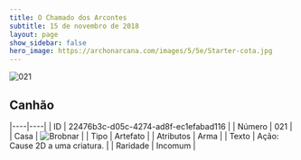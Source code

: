 ```yaml
---
title: O Chamado dos Arcontes
subtitle: 15 de novembro de 2018
layout: page
show_sidebar: false
hero_image: https://archonarcana.com/images/5/5e/Starter-cota.jpg
---
```


![021](https://cdn.keyforgegame.com/media/card_front/pt/341_021_CRMGW6QVC5HC_pt.png)

## Canhão

|----|----|
| ID | 22476b3c-d05c-4274-ad8f-ec1efabad116 |
| Número | 021 |
| Casa | ![Brobnar](https://archonarcana.com/images/thumb/e/e0/Brobnar.png/22px-Brobnar.png "Brobnar") |
| Tipo | Artefato |
| Atributos | Arma |
| Texto | Ação: Cause 2D a uma criatura. |
| Raridade | Incomum |
